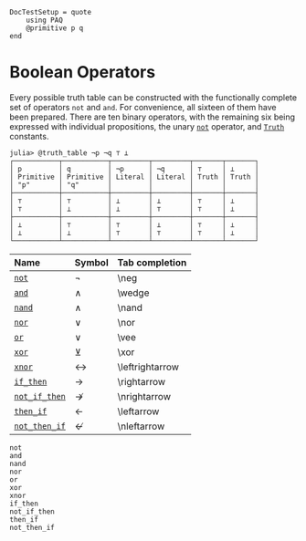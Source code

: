 
```@meta
DocTestSetup = quote
    using PAQ
    @primitive p q
end
```

# Boolean Operators

Every possible truth table can be constructed with the functionally complete set of operators
```not``` and ```and```. For convenience, all sixteen of them have been prepared.
There are ten binary operators, with the remaining six being expressed with
individual propositions, the unary [`not`](@ref) operator, and [`Truth`](@ref) constants.

```jldoctest
julia> @truth_table ¬p ¬q ⊤ ⊥
┌───────────┬───────────┬─────────┬─────────┬───────┬───────┐
│ p         │ q         │ ¬p      │ ¬q      │ ⊤     │ ⊥     │
│ Primitive │ Primitive │ Literal │ Literal │ Truth │ Truth │
│ "p"       │ "q"       │         │         │       │       │
├───────────┼───────────┼─────────┼─────────┼───────┼───────┤
│ ⊤         │ ⊤         │ ⊥       │ ⊥       │ ⊤     │ ⊥     │
│ ⊤         │ ⊥         │ ⊥       │ ⊤       │ ⊤     │ ⊥     │
├───────────┼───────────┼─────────┼─────────┼───────┼───────┤
│ ⊥         │ ⊤         │ ⊤       │ ⊥       │ ⊤     │ ⊥     │
│ ⊥         │ ⊥         │ ⊤       │ ⊤       │ ⊤     │ ⊥     │
└───────────┴───────────┴─────────┴─────────┴───────┴───────┘
```

| Name                   | Symbol | Tab completion   |
|:-----------------------|:-------|:-----------------|
| [`not`](@ref)          | ¬      | \\neg            |
| [`and`](@ref)          | ∧      | \\wedge          |
| [`nand`](@ref)         | ∧      | \\nand           |
| [`nor`](@ref)          | ∨      | \\nor            |
| [`or`](@ref)           | ∨      | \\vee            |
| [`xor`](@ref)          | ⊻      | \\xor            |
| [`xnor`](@ref)         | ↔      | \\leftrightarrow |
| [`if_then`](@ref)      | →      | \\rightarrow     |
| [`not_if_then`](@ref)  | ↛      | \\nrightarrow    |
| [`then_if`](@ref)      | ←      | \\leftarrow      |
| [`not_then_if`](@ref)  | ↚      | \\nleftarrow     |

```@docs
not
and
nand
nor
or
xor
xnor
if_then
not_if_then
then_if
not_then_if
```
